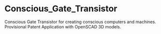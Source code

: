 # Conscious_Gate_Transistor
Conscious Gate Transistor for creating conscious computers and machines.  Provisional Patent Application with OpenSCAD 3D models.
